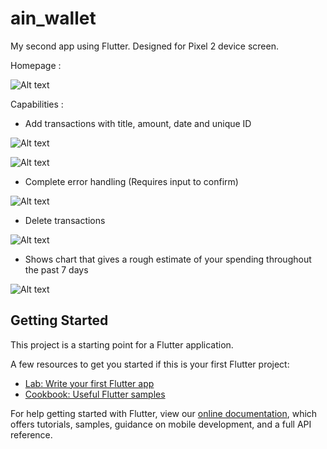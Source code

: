 # ain_wallet

My second app using Flutter. Designed for Pixel 2 device screen.

Homepage :

![ Alt text](basewallet.PNG) [](basewallet.PNG)


Capabilities :

- Add transactions with title, amount, date and unique ID

![ Alt text](addtx.gif) [](addtx.gif)


![ Alt text](date.gif) [](date.gif)

- Complete error handling (Requires input to confirm)

![ Alt text](nocfm.gif) [](nocfm.gif)

- Delete transactions

![ Alt text](gif.gif) [](gif.gif)

- Shows chart that gives a rough estimate of your spending throughout the past 7 days

![ Alt text](chart.png) [](chart.png)


## Getting Started

This project is a starting point for a Flutter application.

A few resources to get you started if this is your first Flutter project:

- [Lab: Write your first Flutter app](https://flutter.dev/docs/get-started/codelab)
- [Cookbook: Useful Flutter samples](https://flutter.dev/docs/cookbook)

For help getting started with Flutter, view our
[online documentation](https://flutter.dev/docs), which offers tutorials,
samples, guidance on mobile development, and a full API reference.
